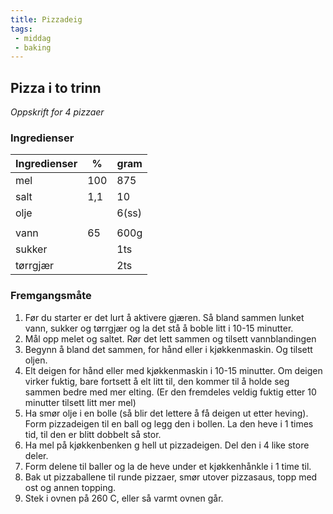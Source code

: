 ```yaml
---
title: Pizzadeig
tags: 
 - middag 
 - baking
---
```


## Pizza i to trinn
*Oppskrift for 4 pizzaer*

### Ingredienser 
| Ingredienser | %   | gram  |
| ---          | --- | ---   |
| mel          | 100 | 875   |
| salt         | 1,1 | 10    |
| olje         |     | 6(ss) |
|              |     |       |
| vann         | 65  | 600g  |
| sukker       |     | 1ts   |
| tørrgjær     |     | 2ts   |

### Fremgangsmåte
1. Før du starter er det lurt å aktivere gjæren. Så bland sammen lunket vann, sukker og tørrgjær og la det stå å boble litt i 10-15 minutter.
2. Mål opp melet og saltet. Rør det lett sammen og tilsett vannblandingen
3. Begynn å bland det sammen, for hånd eller i kjøkkenmaskin. Og tilsett oljen.
4. Elt deigen for hånd eller med kjøkkenmaskin i 10-15 minutter. Om deigen virker fuktig, bare fortsett å elt litt til, den kommer til å holde seg sammen bedre med mer elting. (Er den fremdeles veldig fuktig etter 10 minutter tilsett litt mer mel)
5. Ha smør olje i en bolle (så blir det lettere å få deigen ut etter heving). Form pizzadeigen til en ball og legg den i bollen. La den heve i 1 times tid, til den er blitt dobbelt så stor.
6. Ha mel på kjøkkenbenken g hell ut pizzadeigen. Del den i 4 like store deler.
7. Form delene til baller og la de heve under et kjøkkenhånkle i 1 time til.
8. Bak ut pizzaballene til runde pizzaer, smør utover pizzasaus, topp med ost og annen topping.
9. Stek i ovnen på 260 C, eller så varmt ovnen går.
